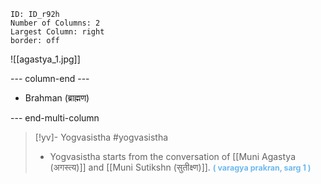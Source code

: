 ```start-multi-column
ID: ID_r92h
Number of Columns: 2
Largest Column: right
border: off
```

![[agastya_1.jpg]]

--- column-end ---

- Brahman (ब्राह्मण)

--- end-multi-column


>[!yv]-  Yogvasistha #yogvasistha 
>- Yogvasistha starts from the conversation of [[Muni Agastya (अगस्त्य)]] and [[Muni Sutikshn (सुतीक्ष्‍ण)]]. 
><span style="font-size: 3.3mm; color: #6DB9EF "><b>( varagya prakran, sarg 1 )
